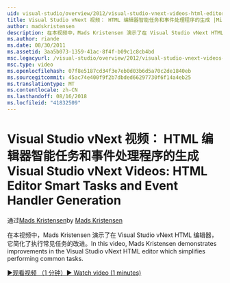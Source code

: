 ```yaml
---
uid: visual-studio/overview/2012/visual-studio-vnext-videos-html-editor-smart-tasks-and-event-handler-generation
title: Visual Studio vNext 视频： HTML 编辑器智能任务和事件处理程序的生成 |Microsoft Docs
author: madskristensen
description: 在本视频中，Mads Kristensen 演示了在 Visual Studio vNext HTML 编辑器，它简化了执行常见任务的改进。
ms.author: riande
ms.date: 08/30/2011
ms.assetid: 3aa5b073-1359-41ac-8f4f-b09c1c8cb4bd
msc.legacyurl: /visual-studio/overview/2012/visual-studio-vnext-videos-html-editor-smart-tasks-and-event-handler-generation
msc.type: video
ms.openlocfilehash: 07f8e5187cd34f3e7eb0d03b6d5a70c2de1840eb
ms.sourcegitcommit: 45ac74e400f9f2b7dbded66297730f6f14a4eb25
ms.translationtype: MT
ms.contentlocale: zh-CN
ms.lasthandoff: 08/16/2018
ms.locfileid: "41832509"
---
```

<a name="visual-studio-vnext-videos-html-editor-smart-tasks-and-event-handler-generation"></a><span data-ttu-id="e0781-103">Visual Studio vNext 视频： HTML 编辑器智能任务和事件处理程序的生成</span><span class="sxs-lookup"><span data-stu-id="e0781-103">Visual Studio vNext Videos: HTML Editor Smart Tasks and Event Handler Generation</span></span>
====================
<span data-ttu-id="e0781-104">通过[Mads Kristensen](https://github.com/madskristensen)</span><span class="sxs-lookup"><span data-stu-id="e0781-104">by [Mads Kristensen](https://github.com/madskristensen)</span></span>

<span data-ttu-id="e0781-105">在本视频中，Mads Kristensen 演示了在 Visual Studio vNext HTML 编辑器，它简化了执行常见任务的改进。</span><span class="sxs-lookup"><span data-stu-id="e0781-105">In this video, Mads Kristensen demonstrates improvements in the Visual Studio vNext HTML editor which simplifies performing common tasks.</span></span>

[<span data-ttu-id="e0781-106">&#9654;观看视频 （1 分钟）</span><span class="sxs-lookup"><span data-stu-id="e0781-106">&#9654; Watch video (1 minutes)</span></span>](https://channel9.msdn.com/Blogs/ASP-NET-Site-Videos/visual-studio-vnext-videos-html-editor-smart-tasks-and-event-handler-generation)
